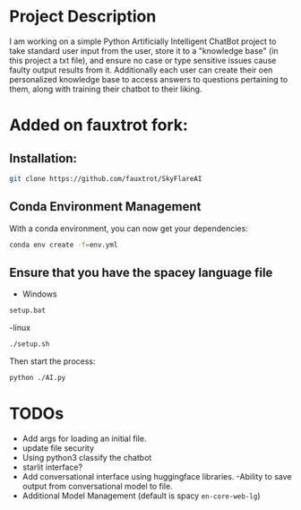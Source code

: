 # Project Description
I am working on a simple Python Artificially Intelligent ChatBot project to take standard user input from the user, store it to a "knowledge base" (in this project a txt file), and ensure no case or type sensitive issues cause faulty output results from it. Additionally each user can create their oen personalized knowledge base to access answers to questions pertaining to them, along with training their chatbot to their liking.


# Added on fauxtrot fork:

## Installation: 

```bash
git clone https://github.com/fauxtrot/SkyFlareAI
```

## Conda Environment Management

With a conda environment, you can now get your dependencies:

```bash
conda env create -f=env.yml
```

## Ensure that you have the spacey language file
- Windows

```bash
setup.bat
```

-linux
```bash
./setup.sh
```


Then start the process:
```bash
python ./AI.py
```

# TODOs

- Add args for loading an initial file.
- update file security
- Using python3 classify the chatbot
- starlit interface?
- Add conversational interface using huggingface libraries.
  -Ability to save output from conversational model to file.
- Additional Model Management (default is spacy `en-core-web-lg`)

